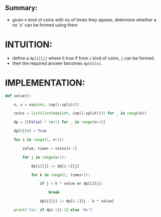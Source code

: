 ## Summary:
- given n kind of coins with no of times they appear, determine whether a no 'x' can be formed using them

# INTUITION:
- define a `dp[i][j]` where it true if from `i` kind of coins, `j` can be formed.
- then the required answer becomes `dp[n][x]`.

# IMPLEMENTATION:
```python
def solve():

    n, x = map(int, inp().split())

    coins = list(list(map(int, inp().split())) for _ in range(n))

    dp = [[False] * (x+1) for _ in range(n+1)]

    dp[0][0] = True

    for i in range(1, n+1):

        value, times = coins[i-1]

        for j in range(x+1):

            dp[i][j] |= dp[i-1][j]

            for k in range(1, times+1):

                if j < k * value or dp[i][j]:

                    break

                dp[i][j] |= dp[i-1][j - k * value]

    print('Yes' if dp[-1][-1] else 'No')
```